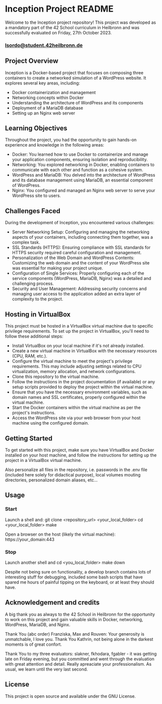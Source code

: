 # Inception Project README

Welcome to the Inception project repository! This project was developed as a mandatory part of the 42 School curriculum in Heilbronn and was successfully evaluated on Friday, 27th October 2023.

### lsordo@student.42heilbronn.de

## Project Overview

Inception is a Docker-based project that focuses on composing three containers to create a networked simulation of a WordPress website. It explores several key areas, including:

- Docker containerization and management
- Networking concepts within Docker
- Understanding the architecture of WordPress and its components
- Deployment of a MariaDB database
- Setting up an Nginx web server

## Learning Objectives

Throughout the project, you had the opportunity to gain hands-on experience and knowledge in the following areas:

- Docker: You learned how to use Docker to containerize and manage your application components, ensuring isolation and reproducibility.
- Networking: You explored networking in Docker, enabling containers to communicate with each other and function as a cohesive system.
- WordPress and MariaDB: You delved into the architecture of WordPress and its database management using MariaDB, an essential component of WordPress.
- Nginx: You configured and managed an Nginx web server to serve your WordPress site to users.

## Challenges Faced

During the development of Inception, you encountered various challenges:

- Server Networking Setup: Configuring and managing the networking aspects of your containers, including connecting them together, was a complex task.
- SSL Standards (HTTPS): Ensuring compliance with SSL standards for HTTPS security required careful configuration and management.
- Personalization of the Web Domain and WordPress Contents: Customizing the web domain and the content of your WordPress site was essential for making your project unique.
- Configuration of Single Services: Properly configuring each of the service components (WordPress, MariaDB, Nginx) was a detailed and challenging process.
- Security and User Management: Addressing security concerns and managing user access to the application added an extra layer of complexity to the project.

## Hosting in VirtualBox

This project must be hosted in a VirtualBox virtual machine due to specific privilege requirements. To set up the project in VirtualBox, you'll need to follow these additional steps:

- Install VirtualBox on your local machine if it's not already installed.
- Create a new virtual machine in VirtualBox with the necessary resources (CPU, RAM, etc.).
- Configure the virtual machine to meet the project's privilege requirements. This may include adjusting settings related to CPU virtualization, memory allocation, and network configurations.
- Clone this repository to the virtual machine.
- Follow the instructions in the project documentation (if available) or any setup scripts provided to deploy the project within the virtual machine.
- Ensure that you have the necessary environment variables, such as domain names and SSL certificates, properly configured within the virtual machine.
- Start the Docker containers within the virtual machine as per the project's instructions.
- Access the WordPress site via your web browser from your host machine using the configured domain.

## Getting Started

To get started with this project, make sure you have VirtualBox and Docker installed on your host machine, and follow the instructions for setting up the project in a VirtualBox virtual machine.

Also personalize all files in the repository, i.e. passwords in the .env file (included here solely for didactical purpose), local volumes mouting directories, personalized domain aliases, etc...

## Usage

### Start
Launch a shell and:
git clone <repository_url> <your_local_folder>
cd <your_local_folder>
make

Open a browser on the host (likely the virtual machine):
https://your_domain:443

### Stop
Launch another shell and
cd <you_local_folder>
make down

Despite not being sure on functionality, a develop branch contains lots of interesting stuff for debugging, included some bash scripts that have spared me hours of painful tipping on the keyboard, or at least they should have.

## Acknowledgement and credits
A big thank you as always to the 42 School in Heilbronn for the opportunity to work on this project and gain valuable skills in Docker, networking, WordPress, MariaDB, and Nginx.

Thank You (abc order) Franziska, Max and Rouven: Your generosity is unmatchable, I love you.
Thank You Kathrin, not being alone in the darkest moments is of great confort.

Thank You to my three evaluators: slakner, fkhodara, fgabler - it was getting late on Friday evening, but you committed and went through the evaluation with great attention and detail. Really apreaciate your professionalism. As usual, we learn until the very last second.

## License
This project is open source and available under the GNU License.
